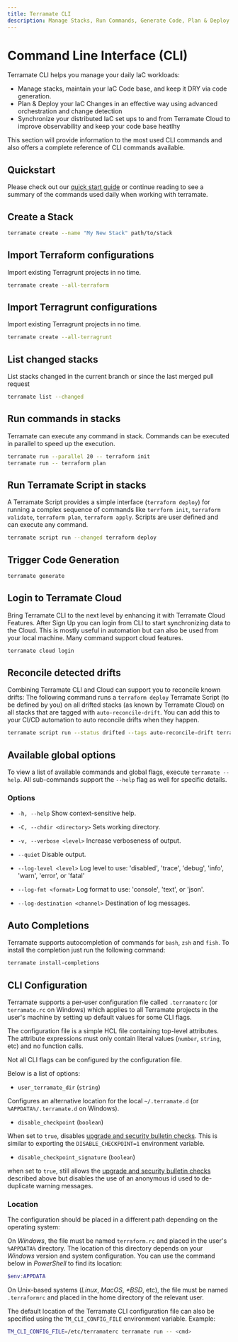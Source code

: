 ```yaml
---
title: Terramate CLI
description: Manage Stacks, Run Commands, Generate Code, Plan & Deploy IaC and Synchronize to and from Terramate Cloud to keep our IaC healthy.
---
```


# Command Line Interface (CLI)

Terramate CLI helps you manage your daily IaC workloads:

- Manage stacks, maintain your IaC Code base, and keep it DRY via code generation.
- Plan & Deploy your IaC Changes in an effective way using advanced orchestration and change detection
- Synchronize your distributed IaC set ups to and from Terramate Cloud to improve observability and keep your code base heatlhy

This section will provide information to the most used CLI commands and also offers a complete reference of CLI commands available.

## Quickstart

Please check out our [quick start guide](../../getting-started/index.md) or continue reading to see a summary of the commands used daily when working with terramate.

## Create a Stack

```bash
terramate create --name "My New Stack" path/to/stack
```

## Import Terraform configurations

Import existing Terragrunt projects in no time.

```bash
terramate create --all-terraform
```

## Import Terragrunt configurations

Import existing Terragrunt projects in no time.

```bash
terramate create --all-terragrunt
```

## List changed stacks

List stacks changed in the current branch or since the last merged pull request

```bash
terramate list --changed
```

## Run commands in stacks

Terramate can execute any command in stack.
Commands can be executed in parallel to speed up the execution.

```bash
terramate run --parallel 20 -- terraform init
terramate run -- terraform plan
```

## Run Terramate Script in stacks

A Terramate Script provides a simple interface (`terraform deploy`) for running a complex sequence of commands like `terrform init`, `terraform validate`, `terraform plan`, `terraform apply`.
Scripts are user defined and can execute any command.

```bash
terramate script run --changed terraform deploy
```

## Trigger Code Generation

```bash
terramate generate
```

## Login to Terramate Cloud

Bring Terramate CLI to the next level by enhancing it with Terramate Cloud Features.
After Sign Up you can login from CLI to start synchronizing data to the Cloud.
This is mostly useful in automation but can also be used from your local machine.
Many command support cloud features.

```bash
terramate cloud login
```

## Reconcile detected drifts

Combining Terramate CLI and Cloud can support you to reconcile known drifts:
The following command runs a `terraform deploy` Terramate Script (to be defined by you) on all drifted stacks (as known by Terramate Cloud) on all stacks that are tagged with `auto-reconcile-drift`.
You can add this to your CI/CD automation to auto reconcile drifts when they happen.

```bash
terramate script run --status drifted --tags auto-reconcile-drift terraform deploy
```

## Available global options

To view a list of available commands and global flags, execute `terramate --help`.
All sub-commands support the `--help` flag as well for specific details.

### Options

- `-h, --help` Show context-sensitive help.
- `-C, --chdir <directory>` Sets working directory.
- `-v, --verbose <level>` Increase verboseness of output.
- `--quiet` Disable output.

- `--log-level <level>` Log level to use: 'disabled', 'trace', 'debug', 'info', 'warn', 'error', or 'fatal'
- `--log-fmt <format>` Log format to use: 'console', 'text', or 'json'.
- `--log-destination <channel>` Destination of log messages.

<!-- - `--disable-check-git-untracked`      Disable git check for untracked files. -->
<!-- - `--disable-check-git-uncommitted`    Disable git check for uncommitted files. -->

## Auto Completions

Terramate supports autocompletion of commands for `bash`, `zsh` and `fish`. To
install the completion just run the following command:

```bash
terramate install-completions
```

## CLI Configuration

Terramate supports a per-user configuration file called `.terramaterc` (or
`terramate.rc` on Windows) which applies to all Terramate projects in the user's
machine by setting up default values for some CLI flags.

The configuration file is a simple HCL file containing top-level attributes.
The attribute expressions must only contain literal values (`number`, `string`,
etc) and no function calls.

Not all CLI flags can be configured by the configuration file.

Below is a list of options:

- `user_terramate_dir` (`string`)

Configures an alternative location for the local `~/.terramate.d` (or `%APPDATA%/.terramate.d`
on Windows).

- `disable_checkpoint` (`boolean`)

When set to `true`, disables [upgrade and security bulletin checks](../configuration/upgrade-check.md). This is similar to exporting the `DISABLE_CHECKPOINT=1` environment variable.

- `disable_checkpoint_signature` (`boolean`)

when set to `true`, still allows the [upgrade and security bulletin checks](../configuration/upgrade-check.md)
described above but disables the use of an anonymous id used to de-duplicate warning messages.

### Location

The configuration should be placed in a different path depending on the operating
system:

On _Windows_, the file must be named `terraform.rc` and placed in the user's
`%APPDATA%` directory. The location of this directory depends on your _Windows_
version and system configuration. You can use the command below in _PowerShell_ to
find its location:

```PowerShell
$env:APPDATA
```

On Unix-based systems (_Linux_, _MacOS_, _\*BSD_, etc), the file must be named
`.terraformrc` and placed in the home directory of the relevant user.

The default location of the Terramate CLI configuration file can also be specified
using the `TM_CLI_CONFIG_FILE` environment variable.
Example:

```bash
TM_CLI_CONFIG_FILE=/etc/terramaterc terramate run -- <cmd>
```
